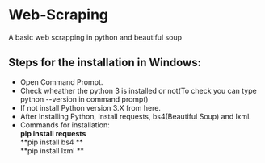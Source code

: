 # Web-Scraping
A basic web scrapping in python and beautiful soup

## Steps for the installation in Windows:
* Open Command Prompt.
* Check wheather the python 3 is installed or not(To check you can type python --version in command prompt)
* If not install Python version 3.X from here.
* After Installing Python, Install requests, bs4(Beautiful Soup) and lxml.
* Commands for installation: <br>
  **pip install requests** <br>
  **pip install bs4   ** <br>
  **pip install lxml  ** <br>
